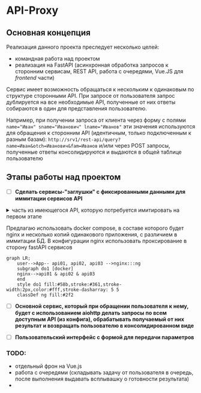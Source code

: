# API-Proxy

## Основная концепция

Реализация данного проекта преследует несколько целей:

- командная работа над проектом
- реализация на FastAPI (асинхронная обработка запросов к сторонним сервисам, REST API, работа с очередями, Vue.JS для _frontend_ части)
  
Сервис имеет возможность обращаться к нескольким к одинаковым по структуре сторонными API. При запросе от пользователя запрос дублируется на все необходимые API, полученные от них ответы собираются в один для представления пользователю.

Например, при получении запроса от клиента через форму с полями `name="Иван" sname="Иванович" lname="Иванов"` эти значения используются для обращения к сторонним API (идентичным, только подключенным к разным базам): `http://srv1/rest-api/query?name=Иван&otch=Иванович&fam=Иванов` и/или через POST запросы, полученные ответы консолидируются и выдаются в общей таблице пользователю

## Этапы работы над проектом

- [ ] __Сделать сервисы-"заглушки" с фиксированными данными для иммитации сервисов API__

<details>
  <summary>часть из имеющегося API, которую потребуется имитировать на первом этапе</summary>
```yml
  /rest-api/clients/search-zakf:
    post:
      tags:
        - Поиск физических лиц
      description: Поиск карточек ФЛ
      requestBody:
        required: true
        content:
          application/x-www-form-urlencoded:
            schema:
              type: object
              properties:
                fio:
                   type: string
                   description:  ФИО заявителя
                mobile:
                   type: string
                   description: Мобильный телефон (формат +79885446884)
      responses:
        '200':
          description: Ответ
          content:
            application/json:
              schema:
                type: object
                properties:
                  fio:
                    type: string
                    example: Иванов Иван Иванович
                    description: ФИО
                  fam:
                    type: string
                    example: Иванов
                    description: Фамилия
                  nam:
                    type: string
                    example: Иван
                    description: Имя
                  otch:
                    type: string
                    example: Иванович
                    description: Отчество
                  tel:
                    type: string
                    example: 8 8634211111
                    description: Стационарный телефон
                  telmob:
                    type: string
                    example: +7 (999) 999 99 99
                    description: Мобильный телефон
                  inn:
                    type: string
                    example: 614000000000
                    description: ИНН
                  cnils:
                    type: string
                    example: 999-999-999 99
                    description: СНИЛС
                  adr:
                    type: string
                    example: Ростовская обл.....
                    description: Адрес регистрации
                  fadr:
                    type: string
                    example: Ростовская обл.....
                    description: Адрес проживания
        '400':
          description: Обработанная ошибка
          content:
            application/json:
              schema:
                $ref: '#/components/schemas/error400'
        '500':
          description: Ошибка выполнения программы
          content:
            application/json:
              schema:
                $ref: '#/components/schemas/error500'
  /rest-api/clients/search:
      post:
        tags:
          - Поиск физических лиц и их заявок
        description: Поиск карточек ФЛ
        requestBody:
          required: true
          content:
            application/x-www-form-urlencoded:
              schema:
                type: object
                properties:
                  fio:
                     type: string
                     description:  ФИО заявителя
                  mobile:
                     type: string
                     description: Мобильный телефон (формат +79885446884, +7(988)5446884, 79885446884, 7(988)5446884), стационарный телефон(формат 8 9999999(сколько угодно цифр) или 99999(сколько угодно цифр))  
                  dr:
                     type: string
                     description: Дата рождения (формат 31.12.1999)
        responses:
          '200':
            description: Ответ
            content:
              application/json:
                schema :
                  type : object
                  properties :
                    data:
                        type : array
                        description : Список не закрытых дел
                        items :  
                          type : object
                          properties :
                                fio :
                                  type : string
                                  example : Иванов Иван Иванович
                                  description : ФИО
                                fam:
                                  type : string
                                  example : Иванов
                                  description : Фамилия
                                nam:
                                  type : string
                                  example : Иван
                                  description : Имя
                                otch:
                                  type : string
                                  example : Иванович
                                  description : Отчество
                                tel:
                                  type : string
                                  example : 8 8634211111
                                  description : Стационарный телефон
                                telmob:
                                  type : string
                                  example : +7 (999) 999 99 99
                                  description : Мобильный телефон
                                email:
                                  type : string
                                  example : everyone.likes@candyes.ru
                                  description : Почта
                                adr:
                                  type : string
                                  example : Ростовская обл.....
                                  description : Адрес регистрации
                                fadr:
                                  type : string
                                  example : Ростовская обл.....
                                  description : Адрес проживания
                                active_cases:
                                  type : array
                                  description : Список не закрытых дел
                                  items :  
                                      type : object
                                      $ref: '#/components/schemas/findedCase'
                                zapis:
                                  type : array
                                  description : Список талонов предварительной записи на будущее время
                                  items :  
                                      type : object
                                      properties :
                                          id :
                                             type : integer
                                             description : id талона предварительной записи
                                          npp :
                                             type : string
                                             example : П23
                                             description : номер талона предварительной записи
                                          dt :
                                             type : string
                                             example : 2021-05-05 15:38:00
                                             description : дата, время на которе записался заявитель
                                          idq :
                                             type : integer
                                             description : id электронной очереди
                                last_case:
                                      type : object
                                      $ref: '#/components/schemas/findedCase'
          '400':
            description: Обработанная ошибка
            content:
              application/json:
                schema:
                  $ref: '#/components/schemas/error400'
          '500':
            description: Ошибка выполнения программы
            content:
              application/json:
                schema:
                  $ref: '#/components/schemas/error500'
```
</details>

Предлагаю использовать docker compose, в составе которого будет nginx и несколько копий одинакового приложения, с различием в иммитации БД.
В конфигурации nginx использовать проксирование в сторону fastAPI сервисов

```mermaid
graph LR;
    user-->App-- api01, api02, api03 -->nginx:::ng
    subgraph do1 [docker]
    nginx-->api01 & api02 & api03
    end
    style do1 fill:#58b,stroke:#361,stroke-width:2px,color:#fff,stroke-dasharray: 5 5
    classDef ng fill:#2f2

```

- [ ] __Основной сервис, который при обращении пользователя к нему, будет с использованием aiohttp делать запросы по всем доступным API (из конфига), обрабатывать получаемый от них результат и возвращать пользователю в консолидированном виде__

- [ ] __Пользовательский интерфейс с формой для передачи параметров__

### TODO:
- отдельный фрон на Vue.js
- работа с очередями (складывать задачу от пользователя в очередь, после выполнения выдавать всплывашку о готовности результата)
- 